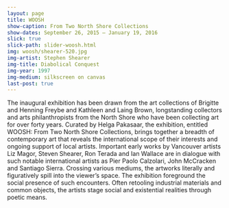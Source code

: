 ```yaml
---
layout: page
title: WOOSH
show-caption: From Two North Shore Collections
show-dates: September 26, 2015 – January 19, 2016
slick: true
slick-path: slider-woosh.html
img: woosh/shearer-520.jpg
img-artist: Stephen Shearer
img-title: Diabolical Conquest
img-year: 1997
img-medium: silkscreen on canvas
last-post: true
---
```




The inaugural exhibition has been drawn from the art collections of Brigitte and Henning Freybe and Kathleen and Laing Brown, longstanding collectors and arts philanthropists from the North Shore who have been collecting art for over forty years. Curated by Helga Pakasaar, the exhibition, entitled WOOSH: From Two North Shore Collections, brings together a breadth of contemporary art that reveals the international scope of their interests and ongoing support of local artists. Important early works by Vancouver artists Liz Magor, Steven Shearer, Ron Terada and Ian Wallace are in dialogue with such notable international artists as Pier Paolo Calzolari, John McCracken and Santiago Sierra. Crossing various mediums, the artworks literally and figuratively spill into the viewer’s space. The exhibition foreground the social presence of such encounters. Often retooling industrial materials and common objects, the artists stage social and existential realities through poetic means.